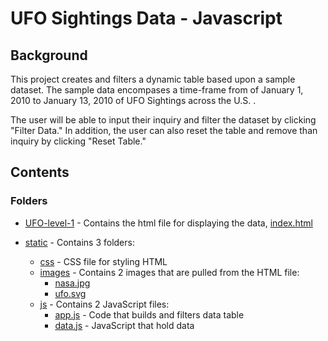 # UFO Sightings Data - Javascript

## Background
This project creates and filters a dynamic table based upon a sample dataset. The sample data encompases a time-frame from of January 1, 2010 to January 13, 2010 of UFO Sightings across the U.S. .

The user will be able to input their inquiry and filter the dataset by clicking "Filter Data." In addition, the user can also reset the table and remove than inquiry by clicking "Reset Table."

## Contents
### Folders
* [UFO-level-1](UFO-level-1) - Contains the html file for displaying the data, [index.html](UFO-level-1/index.html)

* [static](static) - Contains 3 folders:
    * [css](static/css) - CSS file for styling HTML
    * [images](static/images) - Contains 2 images that are pulled from the HTML file:
        * [nasa.jpg](static/images/nasa.jpg)
        * [ufo.svg](static/images/ufo.svg)
    * [js](static/js) - Contains 2 JavaScript files:
        * [app.js](static/js/app.js) - Code that builds and filters data table
        * [data.js](static/js/data.js) - JavaScript that hold data
